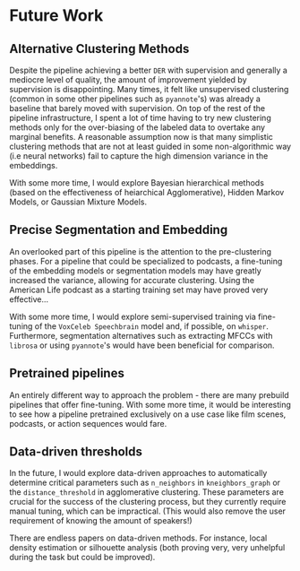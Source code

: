 # Future Work

## Alternative Clustering Methods
Despite the pipeline achieving a better `DER` with supervision and generally a mediocre level of quality, the amount of improvement yielded by supervision is disappointing. Many times, it felt like unsupervised clustering (common in some other pipelines such as `pyannote`'s) was already a baseline that barely moved with supervision. On top of the rest of the pipeline infrastructure, I spent a lot of time having to try new clustering methods only for the over-biasing of the labeled data to overtake any marginal benefits. 
A reasonable assumption now is that many simplistic clustering methods that are not at least guided in some non-algorithmic way (i.e neural networks) fail to capture the high dimension variance in the embeddings.

With some more time, I would explore Bayesian hierarchical methods (based on the effectiveness of heiarchical Agglomerative), Hidden Markov Models, or Gaussian Mixture Models. 

## Precise Segmentation and Embedding
An overlooked part of this pipeline is the attention to the pre-clustering phases. For a pipeline that could be specialized to podcasts, a fine-tuning of the embedding models or segmentation models may have greatly increased the variance, allowing for accurate clustering. Using the American Life podcast as a starting training set may have proved very effective...

With some more time, I would explore semi-supervised training via fine-tuning of the `VoxCeleb Speechbrain` model and, if possible, on `whisper`. Furthermore, segmentation alternatives such as extracting MFCCs with `librosa` or using `pyannote`'s would have been beneficial for comparison. 

## Pretrained pipelines
An entirely different way to approach the problem - there are many prebuild pipelines that offer fine-tuning. With some more time, it would be interesting to see how a pipeline pretrained exclusively on a use case like film scenes, podcasts, or action sequences would fare. 

## Data-driven thresholds
In the future, I would explore data-driven approaches to automatically determine critical parameters such as `n_neighbors` in `kneighbors_graph` or the `distance_threshold` in agglomerative clustering. These parameters are crucial for the success of the clustering process, but they currently require manual tuning, which can be impractical. (This would also remove the user requirement of knowing the amount of speakers!)

There are endless papers on data-driven methods. For instance, local density estimation or silhouette analysis (both proving very, very unhelpful during the task but could be improved).
